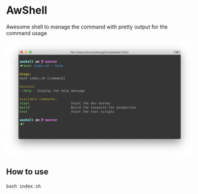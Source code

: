 # AwShell

Awesome shell to manage the command with pretty output for the command usage

![](awshell.png)

## How to use

```
bash index.sh
```
